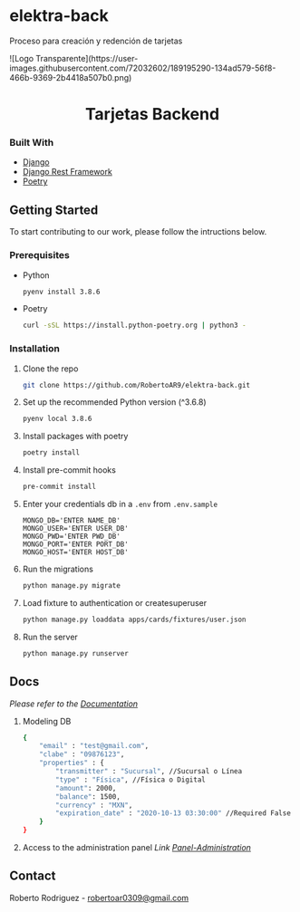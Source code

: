 # elektra-back
Proceso para creación y redención de tarjetas


<!-- TODO: PROJECT LOGO --> ![Logo Transparente](https://user-images.githubusercontent.com/72032602/189195290-134ad579-56f8-466b-9369-2b4418a507b0.png)
<br />
<p align="center">

  <h1 align="center">Tarjetas Backend</h1>

</p>


### Built With

* [Django](https://docs.djangoproject.com/)
* [Django Rest Framework](https://www.django-rest-framework.org/)
* [Poetry](https://python-poetry.org/)



<!-- GETTING STARTED -->
## Getting Started

To start contributing to our work, please follow the intructions below.

### Prerequisites

* Python

  ```sh
  pyenv install 3.8.6
  ```
* Poetry

  ```sh
  curl -sSL https://install.python-poetry.org | python3 -
  ```

### Installation


1. Clone the repo

   ```sh
   git clone https://github.com/RobertoAR9/elektra-back.git
   ```

2. Set up the recommended Python version (^3.6.8)

   ```sh
   pyenv local 3.8.6
   ```

3. Install packages with poetry
   
   ```sh
   poetry install
   ```
   
4. Install pre-commit hooks

   ```sh
   pre-commit install
   ```

5. Enter your credentials db in a `.env` from `.env.sample`

   ```.env
   MONGO_DB='ENTER NAME_DB'
   MONGO_USER='ENTER USER_DB'
   MONGO_PWD='ENTER PWD_DB'
   MONGO_PORT='ENTER PORT_DB'
   MONGO_HOST='ENTER HOST_DB'
   ```

6. Run the migrations

   ```sh
   python manage.py migrate
   ```


8. Load fixture to authentication or createsuperuser

    ```sh
    python manage.py loaddata apps/cards/fixtures/user.json
    ```

9. Run the server

   ```sh
   python manage.py runserver
   ```


<!-- USAGE EXAMPLES -->
## Docs

_Please refer to the [Documentation](https://speeding-comet-286773.postman.co/workspace/My-Workspace~232e4395-f21c-4add-8d66-9bcd83bc8e2a/collection/32600932-e30cd0b1-aa42-4fcc-b2d6-08689e1a972a?action=share&creator=32600932&active-environment=32600932-5ccea480-e880-4940-a402-582c235b63d0)_


1. Modeling DB

    ```sh
    {
        "email" : "test@gmail.com",
        "clabe" : "09876123",
        "properties" : {
            "transmitter" : "Sucursal", //Sucursal o Línea
            "type" : "Física", //Física o Digital
            "amount": 2000,
            "balance": 1500,
            "currency" : "MXN",
            "expiration_date" : "2020-10-13 03:30:00" //Required False
        }
    }
    ```

2. Access to the administration panel
_Link [Panel-Administration](http://127.0.0.1:8000/admin/cards/)_


<!-- CONTACT -->
## Contact

Roberto Rodriguez - robertoar0309@gmail.com


